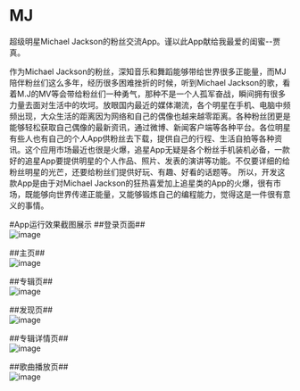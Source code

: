 # MJ
超级明星Michael Jackson的粉丝交流App。谨以此App献给我最爱的闺蜜--贾真。   

作为Michael Jackson的粉丝，深知音乐和舞蹈能够带给世界很多正能量，而MJ陪伴粉丝们这么多年，经历很多困难挫折的时候，听到Michael Jackson的歌，看着M.J的MV等会带给粉丝们一种勇气，那种不是一个人孤军奋战，瞬间拥有很多力量去面对生活中的坎坷。放眼国内最近的媒体潮流，各个明星在手机、电脑中频频出现，大众生活的距离因为网络和自己的偶像也越来越零距离。各种粉丝团更是能够轻松获取自己偶像的最新资讯，通过微博、新闻客户端等各种平台。各位明星有些人也有自己的个人App供粉丝去下载，提供自己的行程、生活自拍等各种资讯。这个应用市场最近也很是火爆，追星App无疑是各个粉丝手机装机必备，一款好的追星App要提供明星的个人作品、照片、发表的演讲等功能。不仅要详细的给粉丝明星的光芒，还要给粉丝们提供好玩、有趣、好看的话题等。
所以，开发这款App是由于对Michael Jackson的狂热喜爱加上追星类的App的火爆，很有市场，既能够向世界传递正能量，又能够锻炼自己的编程能力，觉得这是一件很有意义的事情。

#App运行效果截图展示
##登录页面##     
![image](https://github.com/lizwangying/MJ/blob/master/screenshot/login_screenshot.png)  

##主页##  
![image](https://github.com/lizwangying/MJ/blob/master/screenshot/index_screeenshot.png)  

##专辑页##  
![image](https://github.com/lizwangying/MJ/blob/master/screenshot/album_srceenshot.png)  

##发现页##  
![image](https://github.com/lizwangying/MJ/blob/master/screenshot/find_screenshot.png)  

##专辑详情页##  
![image](https://github.com/lizwangying/MJ/blob/master/screenshot/album_detail_screenshot.png)  

##歌曲播放页##  
![image](https://github.com/lizwangying/MJ/blob/master/screenshot/play_srceenshot.png)  


